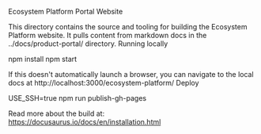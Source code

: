 Ecosystem Platform Portal Website

This directory contains the source and tooling for building the Ecosystem Platform website. It pulls content from markdown docs in the ../docs/product-portal/ directory.
Running locally

npm install
npm start

If this doesn't automatically launch a browser, you can navigate to the local docs at http://localhost:3000/ecosystem-platform/
Deploy

USE_SSH=true npm run publish-gh-pages

Read more about the build at: https://docusaurus.io/docs/en/installation.html